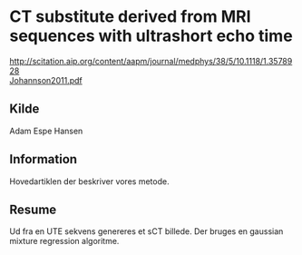 <h1>
	CT substitute derived from MRI sequences with ultrashort echo time
</h1>
<a href="http://scitation.aip.org/content/aapm/journal/medphys/38/5/10.1118/1.3578928">
	http://scitation.aip.org/content/aapm/journal/medphys/38/5/10.1118/1.3578928
</a><br />
<a href="https://github.com/Wadum/sCT/blob/master/Litteratur/CT%20substitute%20derived%20from%20MRI%20sequences%20with%20ultrashort%20echo%20time/Johansson11.pdf">
	Johannson2011.pdf
</a>
<h2>
	Kilde
</h2>
<p>
	Adam Espe Hansen
</p>
<h2>
	Information
</h2>
<p>
	Hovedartiklen der beskriver vores metode.
</p>
<h2>
	Resume
</h2>
<p>
	Ud fra en UTE sekvens genereres et sCT billede. Der bruges en gaussian
	mixture regression algoritme.
</p>
